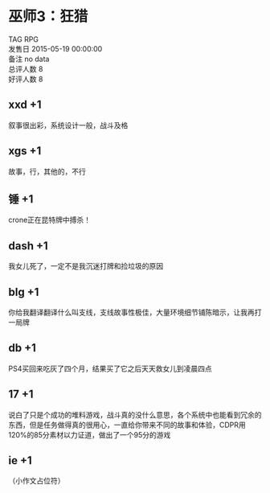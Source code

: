 



# 巫师3：狂猎
  
TAG RPG  
发售日 2015-05-19 00:00:00  
备注 no data  
总评人数 8  
好评人数 8
## xxd +1


叙事很出彩，系统设计一般，战斗及格
## xgs +1


故事，行，其他的，不行
## 锤 +1


crone正在昆特牌中搏杀！
## dash +1


我女儿死了，一定不是我沉迷打牌和捡垃圾的原因
## blg +1


你给我翻译翻译什么叫支线，支线故事性极佳，大量环境细节铺陈暗示，让我再打一局牌
##  db +1 


 PS4买回来吃灰了四个月，结果买了它之后天天救女儿到凌晨四点 
## 17 +1


说白了只是个成功的堆料游戏，战斗真的没什么意思，各个系统中也能看到冗余的东西，但是任务做得真的很用心，一直给你带来不同的故事和体验，CDPR用120%的85分素材以力证道，做出了一个95分的游戏
## ie +1


（小作文占位符）